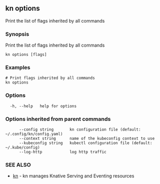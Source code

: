 ## kn options

Print the list of flags inherited by all commands

### Synopsis

Print the list of flags inherited by all commands

```
kn options [flags]
```

### Examples

```
# Print flags inherited by all commands
kn options
```

### Options

```
  -h, --help   help for options
```

### Options inherited from parent commands

```
      --config string       kn configuration file (default: ~/.config/kn/config.yaml)
      --context string      name of the kubeconfig context to use
      --kubeconfig string   kubectl configuration file (default: ~/.kube/config)
      --log-http            log http traffic
```

### SEE ALSO

* [kn](kn.md)	 - kn manages Knative Serving and Eventing resources

